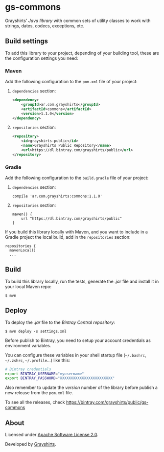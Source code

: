 gs-commons
==========

Grayshirts' *Java library* with common sets of utility classes to work with strings,
dates, codecs, exceptions, etc.


Build settings
--------------

To add this library to your project, depending of your building
tool, these are the configuration settings you need:

### Maven

Add the following configuration to the `pom.xml` file
of your project:

1. `dependencies` section:

   ```xml
   <dependency>
       <groupId>ar.com.grayshirts</groupId>
       <artifactId>commons</artifactId>
       <version>1.1.0</version>
   </dependency>
   ```

2. `repositories` section:

   ```xml
   <repository>
       <id>grayshirts-public</id>
       <name>Grayshirts Public Repository</name>
       <url>https://dl.bintray.com/grayshirts/public</url>
   </repository>
   ```

### Gradle

Add the following configuration to the `build.gradle` file
of your project:

1. `dependencies` section:

   ```
   compile 'ar.com.grayshirts:commons:1.1.0'
   ```

2. `repositories` section:

   ```
   maven() {
       url "https://dl.bintray.com/grayshirts/public"
   }
   ```

If you build this library locally with Maven, and you want
to include in a Gradle project the local build, add
in the `repositories` section:

```
repositories {
  mavenLocal()
  ...
```


Build
-----

To build this library locally, run the tests, generate the _.jar_ file and install
it in your local Maven repo:

    $ mvn


Deploy
------

To deploy the _.jar_ file to the _Bintray Central repository_:

    $ mvn deploy -s settings.xml

Before publish to Bintray, you need to setup your account credentials
as environment variables.

You can configure these variables in your shell startup
file (`~/.bashrc`, `~/.zshrc`, `~/.profile`...) like this:

```sh
# Bintray credentials
export BINTRAY_USERNAME="myusername"
export BINTRAY_PASSWORD="XXXXXXXXXXXXXXXXXXXXXXXX"
```

Also remember to update the _version_ number of the
library before publish a new release from
the `pom.xml` file.

To see all the releases, check https://bintray.com/grayshirts/public/gs-commons


About
-----

Licensed under [Apache Software License 2.0](https://www.apache.org/licenses/LICENSE-2.0).

Developed by [Grayshirts](http://grayshirts.com.ar).
